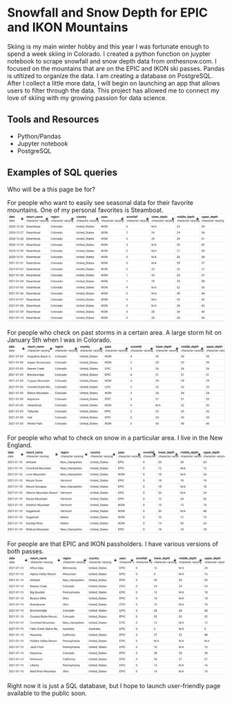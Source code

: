 # Snowfall and Snow Depth for EPIC and IKON Mountains
Skiing is my main winter hobby and this year I was fortunate enough to spend a week skiing in Colorado. I created a python function on juypter notebook to scrape snowfall and snow depth data from onthesnow.com. I focused on the mountains that are on the EPIC and IKON ski passes. Pandas is utltized to organize the data. I am creating a database on PostgreSQL. After I collect a little more data, I will begin on launching an app that allows users to filter through the data. This project has allowed me to connect my love of skiing with my growing passion for data science.

## Tools and Resources
* Python/Pandas
* Jupyter notebook
* PostgreSQL

## Examples of SQL queries
Who will be a this page be for?

For people who want to easily see seasonal data for their favorite mountains. One of my personal favorites is Steamboat.
![ScreenShot](/Screenshots/Steamboat.png)


For people who check on past storms in a certain area. A large storm hit on January 5th when I was in Colorado.
![ScreenShot](/Screenshots/storm.png)


For people who what to check on snow in a particular area. I live in the New England.
![ScreenShot](/Screenshots/Northeast.png)


For people are that EPIC and IKON passholders. I have various versions of both passes.
![ScreenShot](/Screenshots/epic.png)


Right now it is just a SQL database, but I hope to launch user-friendly page available to the public soon.
